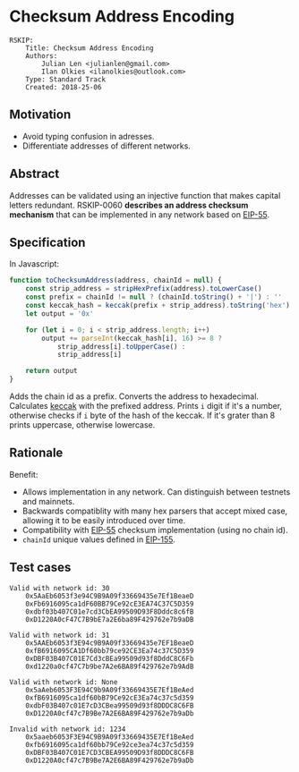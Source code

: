 # Checksum Address Encoding
```
RSKIP:
	Title: Checksum Address Encoding
	Authors:
		Julian Len <julianlen@gmail.com>
		Ilan Olkies <ilanolkies@outlook.com>
	Type: Standard Track
	Created: 2018-25-06
```
## Motivation

- Avoid typing confusion in adresses.
- Differentiate addresses of different networks.

## Abstract

Addresses can be validated using an injective function that makes capital letters redundant.
RSKIP-0060 **describes an address checksum mechanism** that can be implemented in any network based on [EIP-55](https://github.com/ethereum/EIPs/blob/master/EIPS/eip-55.md).

## Specification
In Javascript:
```javascript
function toChecksumAddress(address, chainId = null) {
    const strip_address = stripHexPrefix(address).toLowerCase()
    const prefix = chainId != null ? (chainId.toString() + '|') : ''
    const keccak_hash = keccak(prefix + strip_address).toString('hex')
    let output = '0x'

    for (let i = 0; i < strip_address.length; i++)
        output += parseInt(keccak_hash[i], 16) >= 8 ?
            strip_address[i].toUpperCase() :
            strip_address[i]

    return output
}
```
Adds the chain id as a prefix. Converts the address to hexadecimal. Calculates [keccak](https://csrc.nist.gov/csrc/media/publications/fips/202/final/documents/fips_202_draft.pdf) with the prefixed address. Prints `i` digit if it's a number, otherwise checks if `i` byte of the hash of the keccak. If it's grater than 8 prints uppercase, otherwise lowercase.


## Rationale
 
Benefit:
- Allows implementation in any network. Can distinguish between testnets and mainnets.
- Backwards compatiblity with many hex parsers that accept mixed case, allowing it to be easily introduced over time.
- Compatibility with [EIP-55](https://github.com/ethereum/EIPs/blob/master/EIPS/eip-55.md) checksum implementation (using no chain id).
- `chainId` unique values defined in [EIP-155](https://github.com/ethereum/EIPs/blob/master/EIPS/eip-155.md).

## Test cases

```
Valid with network id: 30
    0x5AaEb6053f3e94C9B9A09f33669435e7Ef1BeaeD
    0xFb6916095ca1dF60BB79Ce92cE3EA74C37C5D359
    0xdbf03b407C01e7cd3CbEA99509D93F8Dddc8c6fB
    0xD1220A0cF47C7B9bE7a2E6ba89F429762e7b9aDB

Valid with network id: 31
    0x5AAEb6053f3E94c9B9A09f33669435e7EF1BeaeD
    0xfB6916095CA1Df60bb79ce92CE3Ea74c37C5D359
    0xDBF03B407C01E7Cd3cBEa99509d93f8DddC8C6Fb
    0xd1220a0cf47C7b9be7A2e6BA89f429762e7b9AdB

Valid with network id: None
    0x5aAeb6053F3E94C9b9A09f33669435E7Ef1BeAed
    0xfB6916095ca1df60bB79Ce92cE3Ea74c37c5d359
    0xdbF03B407c01E7cD3CBea99509d93f8DDDC8C6FB
    0xD1220A0cf47c7B9Be7A2E6BA89F429762e7b9aDb

Invalid with network id: 1234
    0x5aaeb6053F3E94C9B9A09f33669435E7Ef1BeAed
    0xfb6916095ca1df60bb79Ce92ce3ea74c37c5d359
    0xDBF03B407C01E7CD3CBEA99509D93f8DDDC8C6FB
    0xD1220A0cf47c7B9Be7A2E6BA89F429762e7b9aDb
```
